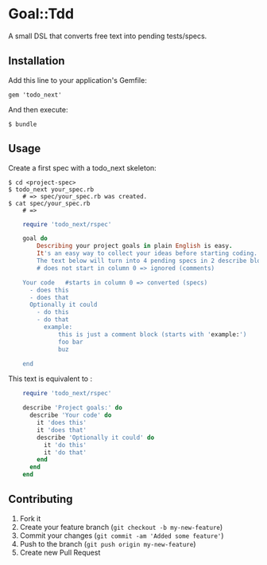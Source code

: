 # Goal::Tdd

A small DSL that converts free text into pending tests/specs.

## Installation

Add this line to your application's Gemfile:

    gem 'todo_next'

And then execute:

    $ bundle

## Usage

Create a first spec with a todo_next skeleton:

```shell
$ cd <project-spec>
$ todo_next your_spec.rb
    # => spec/your_spec.rb was created.
$ cat spec/your_spec.rb
    # =>
```
```ruby
    require 'todo_next/rspec'

    goal do
        Describing your project goals in plain English is easy.
        It's an easy way to collect your ideas before starting coding.
        The text below will turn into 4 pending specs in 2 describe blocks.
        # does not start in column 0 => ignored (comments)

    Your code   #starts in column 0 => converted (specs)
      - does this
      - does that
      Optionally it could
        - do this
        - do that
          example:
              this is just a comment block (starts with 'example:')
              foo bar
              buz

    end
```
This text is equivalent to :

```ruby
    require 'todo_next/rspec'

    describe 'Project goals:' do
      describe 'Your code' do
        it 'does this'
        it 'does that'
        describe 'Optionally it could' do
          it 'do this'
          it 'do that'
        end
      end
    end
```

## Contributing

1. Fork it
2. Create your feature branch (`git checkout -b my-new-feature`)
3. Commit your changes (`git commit -am 'Added some feature'`)
4. Push to the branch (`git push origin my-new-feature`)
5. Create new Pull Request
